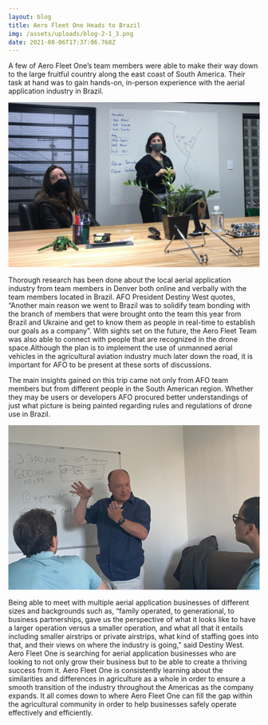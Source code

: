 ```yaml
---
layout: blog
title: Aero Fleet One Heads to Brazil
img: /assets/uploads/blog-2-1_3.png
date: 2021-08-06T17:37:06.768Z
---
```

A few of Aero Fleet One’s team members were able to make their way down to the large fruitful country along the east coast of South America. Their task at hand was to gain hands-on, in-person experience with the aerial application industry in Brazil.

![AFO President Destiny West presents the company's agricultural aviation program](/assets/uploads/blog-2-2_3.png "Aero Fleet One President Destiny West presents the company's aerial application program.")

Thorough research has been done about the local aerial application industry from team members in Denver both online and verbally with the team members located in Brazil. AFO President Destiny West quotes, “Another main reason we went to Brazil was to solidify team bonding with the branch of members that were brought onto the team this year from Brazil and Ukraine and get to know them as people in real-time to establish our goals as a company”. With sights set on the future, the Aero Fleet Team was also able to connect with people that are recognized in the drone space.Although the plan is to implement the use of unmanned aerial vehicles in the agricultural aviation industry much later down the road, it is important for AFO to be present at these sorts of discussions.

The main insights gained on this trip came not only from AFO team members but from different people in the South American region. Whether they may be users or developers AFO procured better understandings of just what picture is being painted regarding rules and regulations of drone use in Brazil. 

![Mark Erjavec presents the company's agricultural aviation program](/assets/uploads/blog-2-3_3.png "Mark Erjavec presents the company's agricultural aviation program")

Being able to meet with multiple aerial application businesses of different sizes and backgrounds such as, “family operated, to generational, to business partnerships, gave us the perspective of what it looks like to have a larger operation versus a smaller operation, and what all that it entails including smaller airstrips or private airstrips, what kind of staffing goes into that, and their views on where the industry is going,” said Destiny West. Aero Fleet One is searching for aerial application businesses who are looking to not only grow their business but to be able to create a thriving success from it. Aero Fleet One is consistently learning about the similarities and differences in agriculture as a whole in order to ensure a smooth transition of the industry throughout the Americas as the company expands. It all comes down to where Aero Fleet One can fill the gap within the agricultural community in order to help businesses safely operate effectively and efficiently.